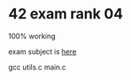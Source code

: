 # 42 exam rank 04

100% working

exam subject is [here](https://github.com/markveligod/examrank-02-03-04-05-06/tree/master/examRank04)

gcc utils.c main.c
